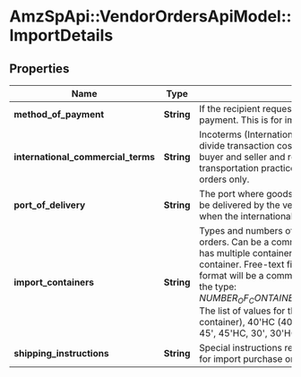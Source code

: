 # AmzSpApi::VendorOrdersApiModel::ImportDetails

## Properties
Name | Type | Description | Notes
------------ | ------------- | ------------- | -------------
**method_of_payment** | **String** | If the recipient requests, contains the shipment method of payment. This is for import PO&#x27;s only. | [optional] 
**international_commercial_terms** | **String** | Incoterms (International Commercial Terms) are used to divide transaction costs and responsibilities between buyer and seller and reflect state-of-the-art transportation practices. This is for import purchase orders only.  | [optional] 
**port_of_delivery** | **String** | The port where goods on an import purchase order must be delivered by the vendor. This should only be specified when the internationalCommercialTerms is FOB. | [optional] 
**import_containers** | **String** | Types and numbers of container(s) for import purchase orders. Can be a comma-separated list if the shipment has multiple containers. HC signifies a high-capacity container. Free-text field, limited to 64 characters. The format will be a comma-delimited list containing values of the type: $NUMBER_OF_CONTAINERS_OF_THIS_TYPE-$CONTAINER_TYPE. The list of values for the container type is: 40&#x27;(40-foot container), 40&#x27;HC (40-foot high-capacity container), 45&#x27;, 45&#x27;HC, 30&#x27;, 30&#x27;HC, 20&#x27;, 20&#x27;HC. | [optional] 
**shipping_instructions** | **String** | Special instructions regarding the shipment. This field is for import purchase orders. | [optional] 

